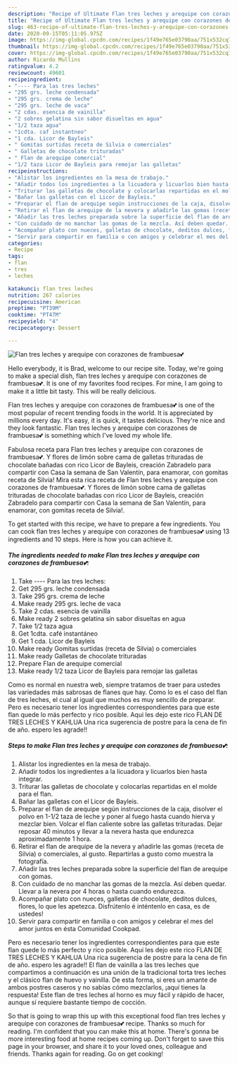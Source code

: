 ```yaml
---
description: "Recipe of Ultimate Flan tres leches y arequipe con corazones de frambuesa💕"
title: "Recipe of Ultimate Flan tres leches y arequipe con corazones de frambuesa💕"
slug: 463-recipe-of-ultimate-flan-tres-leches-y-arequipe-con-corazones-de-frambuesa
date: 2020-09-15T05:11:05.975Z
image: https://img-global.cpcdn.com/recipes/1f49e765e03790aa/751x532cq70/flan-tres-leches-y-arequipe-con-corazones-de-frambuesa💕-foto-principal.jpg
thumbnail: https://img-global.cpcdn.com/recipes/1f49e765e03790aa/751x532cq70/flan-tres-leches-y-arequipe-con-corazones-de-frambuesa💕-foto-principal.jpg
cover: https://img-global.cpcdn.com/recipes/1f49e765e03790aa/751x532cq70/flan-tres-leches-y-arequipe-con-corazones-de-frambuesa💕-foto-principal.jpg
author: Ricardo Mullins
ratingvalue: 4.2
reviewcount: 49601
recipeingredient:
- "---- Para las tres leches"
- "295 grs. leche condensada"
- "295 grs. crema de leche"
- "295 grs. leche de vaca"
- "2 cdas. esencia de vainilla"
- "2 sobres gelatina sin sabor disueltas en agua"
- "1/2 taza agua"
- "1cdta. caf instantneo"
- "1 cda. Licor de Bayleis"
- " Gomitas surtidas receta de Silvia o comerciales"
- " Galletas de chocolate trituradas"
- " Flan de arequipe comercial"
- "1/2 taza Licor de Bayleis para remojar las galletas"
recipeinstructions:
- "Alistar los ingredientes en la mesa de trabajo."
- "Añadir todos los ingredientes a la licuadora y licuarlos bien hasta integrar."
- "Triturar las galletas de chocolate y colocarlas repartidas en el molde para el flan."
- "Bañar las galletas con el Licor de Bayleis​."
- "Preparar el flan de arequipe según instrucciones de la caja, disolver el polvo en 1-1/2 taza de leche y poner al fuego hasta cuando hierva y mezclar bien. Volcar el flan caliente sobre las galletas trituradas. Dejar reposar 40 minutos y llevar a la nevera hasta que endurezca aproximadamente 1 hora."
- "Retirar el flan de arequipe de la nevera y añadirle las gomas (receta de Silvia) o comerciales, al gusto. Repartirlas a gusto como muestra la fotografía."
- "Añadir las tres leches preparada sobre la superficie del flan de arequipe con gomas."
- "Con cuidado de no manchar las gomas de la mezcla. Así deben quedar. Llevar a la nevera por 4 horas o hasta cuando endurezca."
- "Acompañar plato con nueces, galletas de chocolate, deditos dulces, flores, lo que les apetezca. Disfrútenlo é inténtenlo en casa, es de ustedes!"
- "Servir para compartir en familia o con amigos y celebrar el mes del amor juntos en ésta Comunidad Cookpad."
categories:
- Recipe
tags:
- flan
- tres
- leches

katakunci: flan tres leches 
nutrition: 267 calories
recipecuisine: American
preptime: "PT39M"
cooktime: "PT47M"
recipeyield: "4"
recipecategory: Dessert

---
```



![Flan tres leches y arequipe con corazones de frambuesa💕](https://img-global.cpcdn.com/recipes/1f49e765e03790aa/751x532cq70/flan-tres-leches-y-arequipe-con-corazones-de-frambuesa💕-foto-principal.jpg)

Hello everybody, it is Brad, welcome to our recipe site. Today, we're going to make a special dish, flan tres leches y arequipe con corazones de frambuesa💕. It is one of my favorites food recipes. For mine, I am going to make it a little bit tasty. This will be really delicious.

Flan tres leches y arequipe con corazones de frambuesa💕 is one of the most popular of recent trending foods in the world. It is appreciated by millions every day. It's easy, it is quick, it tastes delicious. They're nice and they look fantastic. Flan tres leches y arequipe con corazones de frambuesa💕 is something which I've loved my whole life.

Fabulosa receta para Flan tres leches y arequipe con corazones de frambuesa💕. Y flores de limón sobre cama de galletas trituradas de chocolate bañadas con rico Licor de Bayleis, creación Zabradelo para compartir con Casa la semana de San Valentín, para enamorar, con gomitas receta de Silvia! Mira esta rica receta de Flan tres leches y arequipe con corazones de frambuesa💕. Y flores de limón sobre cama de galletas trituradas de chocolate bañadas con rico Licor de Bayleis, creación Zabradelo para compartir con Casa la semana de San Valentín, para enamorar, con gomitas receta de Silvia!.


To get started with this recipe, we have to prepare a few ingredients. You can cook flan tres leches y arequipe con corazones de frambuesa💕 using 13 ingredients and 10 steps. Here is how you can achieve it.

<!--inarticleads1-->

##### The ingredients needed to make Flan tres leches y arequipe con corazones de frambuesa💕:

1. Take ---- Para las tres leches:
1. Get 295 grs. leche condensada
1. Take 295 grs. crema de leche
1. Make ready 295 grs. leche de vaca
1. Take 2 cdas. esencia de vainilla
1. Make ready 2 sobres gelatina sin sabor disueltas en agua
1. Take 1/2 taza agua
1. Get 1cdta. café instantáneo
1. Get 1 cda. Licor de Bayleis
1. Make ready  Gomitas surtidas (receta de Silvia) o comerciales
1. Make ready  Galletas de chocolate trituradas
1. Prepare  Flan de arequipe comercial
1. Make ready 1/2 taza Licor de Bayleis para remojar las galletas


Como es normal en nuestra web, siempre tratamos de traer para ustedes las variedades más sabrosas de flanes que hay. Como lo es el caso del flan de tres leches, el cual al igual que muchos es muy sencillo de preparar. Pero es necesario tener los ingredientes correspondientes para que este flan quede lo más perfecto y rico posible. Aqui les dejo este rico FLAN DE TRES LECHES Y KAHLUA Una rica sugerencia de postre para la cena de fin de año. espero les agrade!! 

<!--inarticleads2-->

##### Steps to make Flan tres leches y arequipe con corazones de frambuesa💕:

1. Alistar los ingredientes en la mesa de trabajo.
1. Añadir todos los ingredientes a la licuadora y licuarlos bien hasta integrar.
1. Triturar las galletas de chocolate y colocarlas repartidas en el molde para el flan.
1. Bañar las galletas con el Licor de Bayleis​.
1. Preparar el flan de arequipe según instrucciones de la caja, disolver el polvo en 1-1/2 taza de leche y poner al fuego hasta cuando hierva y mezclar bien. Volcar el flan caliente sobre las galletas trituradas. Dejar reposar 40 minutos y llevar a la nevera hasta que endurezca aproximadamente 1 hora.
1. Retirar el flan de arequipe de la nevera y añadirle las gomas (receta de Silvia) o comerciales, al gusto. Repartirlas a gusto como muestra la fotografía.
1. Añadir las tres leches preparada sobre la superficie del flan de arequipe con gomas.
1. Con cuidado de no manchar las gomas de la mezcla. Así deben quedar. Llevar a la nevera por 4 horas o hasta cuando endurezca.
1. Acompañar plato con nueces, galletas de chocolate, deditos dulces, flores, lo que les apetezca. Disfrútenlo é inténtenlo en casa, es de ustedes!
1. Servir para compartir en familia o con amigos y celebrar el mes del amor juntos en ésta Comunidad Cookpad.


Pero es necesario tener los ingredientes correspondientes para que este flan quede lo más perfecto y rico posible. Aqui les dejo este rico FLAN DE TRES LECHES Y KAHLUA Una rica sugerencia de postre para la cena de fin de año. espero les agrade!! El flan de vainilla a las tres leches que compartimos a continuación es una unión de la tradicional torta tres leches y el clásico flan de huevo y vainilla. De esta forma, si eres un amante de ambos postres caseros y no sabías cómo mezclarlos, ¡aquí tienes la respuesta! Este flan de tres leches al horno es muy fácil y rápido de hacer, aunque sí requiere bastante tiempo de cocción. 

So that is going to wrap this up with this exceptional food flan tres leches y arequipe con corazones de frambuesa💕 recipe. Thanks so much for reading. I'm confident that you can make this at home. There's gonna be more interesting food at home recipes coming up. Don't forget to save this page in your browser, and share it to your loved ones, colleague and friends. Thanks again for reading. Go on get cooking!
